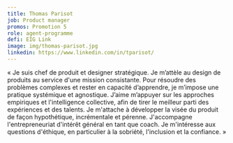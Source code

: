 ```yaml
---
title: Thomas Parisot
job: Product manager
promos: Promotion 5
role: agent-programme
defi: EIG Link
image: img/thomas-parisot.jpg
linkedin: https://www.linkedin.com/in/tparisot/
---
```

« Je suis chef de produit et designer stratégique. Je m’attèle au design de produits au service d'une mission consistante. Pour résoudre des problèmes complexes et rester en capacité d’apprendre, je m’impose une pratique systémique et agnostique. J’aime m’appuyer sur les approches empiriques et l'intelligence collective, afin de tirer le meilleur parti des expériences et des talents. Je m'attache à développer la visée du produit de façon hypothétique, incrémentale et pérenne. J'accompagne l'entrepreneuriat d'intérêt général en tant que coach. Je m'intéresse aux questions d'éthique, en particulier à la sobriété, l'inclusion et la confiance. »